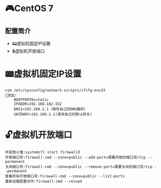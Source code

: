 # 🎮CentOS 7
## 配置简介
- 📟虚拟机固定IP设置
- 🔒虚拟机开放端口
# 📟虚拟机固定IP设置
    vim /etc/sysconfig/network-scripts/ifcfg-ens33
    📁添加:
        BOOTPROTO=static
        IPADDR=192.168.182.152
        DNS1=192.168.2.1（填写自己的DNS解析）
        GATEWAY=192.168.2.1(填写自己的默认网关)
# 🔓虚拟机开放端口
    开启放火墙:systemctl start firewalld 
    开放端口号:firewall-cmd --zone=public --add-port=需要开放的端口号/tcp --permanent
    关闭端口号:firewall-cmd --zone=public --remove-port=需要关闭的端口号/tcp --permanent
    查看所有开放端口号:firewall-cmd --zone=public --list-ports
    重新加载配置文件:firewall-cmd --reload